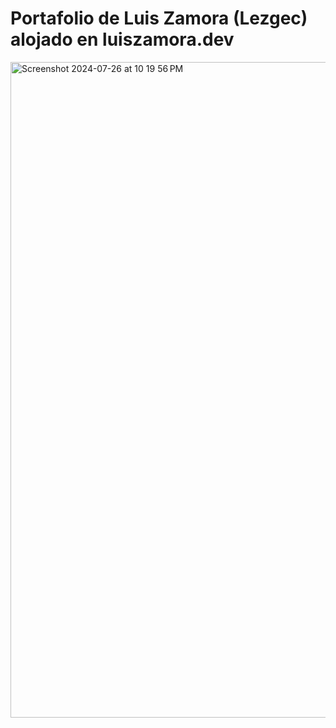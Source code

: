 # Portafolio de Luis Zamora (Lezgec) alojado en luiszamora.dev
<img width="1049" alt="Screenshot 2024-07-26 at 10 19 56 PM" src="https://github.com/user-attachments/assets/e35ed321-0aa1-43ea-8e4c-7ed7f0ef91de">